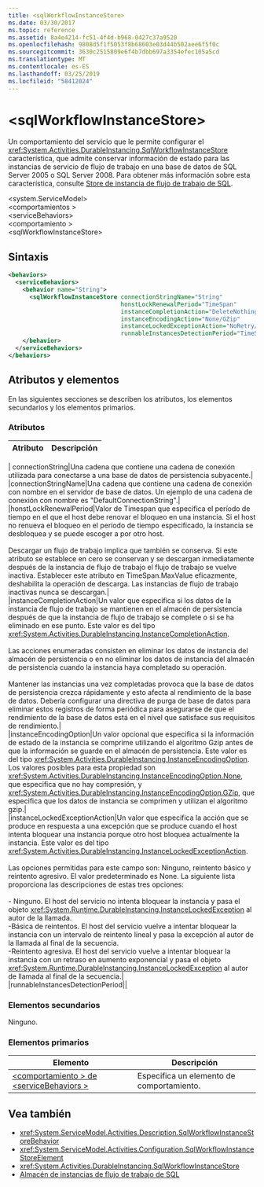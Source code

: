 ```yaml
---
title: <sqlWorkflowInstanceStore>
ms.date: 03/30/2017
ms.topic: reference
ms.assetid: 8a4e4214-fc51-4f4d-b968-0427c37a9520
ms.openlocfilehash: 9808d5f1f5053f8b68603e03d44b502aee6f5f0c
ms.sourcegitcommit: 3630c2515809e6f4b7dbb697a3354efec105a5cd
ms.translationtype: MT
ms.contentlocale: es-ES
ms.lasthandoff: 03/25/2019
ms.locfileid: "58412024"
---
```

# <a name="sqlworkflowinstancestore"></a>\<sqlWorkflowInstanceStore>
Un comportamiento del servicio que le permite configurar el <xref:System.Activities.DurableInstancing.SqlWorkflowInstanceStore> característica, que admite conservar información de estado para las instancias de servicio de flujo de trabajo en una base de datos de SQL Server 2005 o SQL Server 2008. Para obtener más información sobre esta característica, consulte [Store de instancia de flujo de trabajo de SQL](../../../../../docs/framework/windows-workflow-foundation/sql-workflow-instance-store.md).  
  
\<system.ServiceModel>  
\<comportamientos >  
\<serviceBehaviors>  
\<comportamiento >  
\<sqlWorkflowInstanceStore>  
  
## <a name="syntax"></a>Sintaxis  
  
```xml  
<behaviors>
  <serviceBehaviors>
    <behavior name="String">
      <sqlWorkflowInstanceStore connectionStringName="String" 
                                honstLockRenewalPeriod="TimeSpan" 
                                instanceCompletionAction="DeleteNothing/DeleteAll" 
                                instanceEncodingAction="None/GZip" 
                                instanceLockedExceptionAction="NoRetry/BasicRetry/AggressiveRetry" 
                                runnableInstancesDetectionPeriod="TimeSpan" />
    </behavior>
  </serviceBehaviors>
</behaviors>  
```  
  
## <a name="attributes-and-elements"></a>Atributos y elementos  
 En las siguientes secciones se describen los atributos, los elementos secundarios y los elementos primarios.  
  
### <a name="attributes"></a>Atributos  
  
|Atributo|Descripción|  
|---------------|-----------------|  
|
  connectionString|Una cadena que contiene una cadena de conexión utilizada para conectarse a una base de datos de persistencia subyacente.|  
|connectionStringName|Una cadena que contiene una cadena de conexión con nombre en el servidor de base de datos. Un ejemplo de una cadena de conexión con nombre es "DefaultConnectionString".|  
|honstLockRenewalPeriod|Valor de Timespan que especifica el período de tiempo en el que el host debe renovar el bloqueo en una instancia. Si el host no renueva el bloqueo en el período de tiempo especificado, la instancia se desbloquea y se puede escoger a por otro host.<br /><br /> Descargar un flujo de trabajo implica que también se conserva. Si este atributo se establece en cero se conservan y se descargan inmediatamente después de la instancia de flujo de trabajo el flujo de trabajo se vuelve inactiva. Establecer este atributo en TimeSpan.MaxValue eficazmente, deshabilita la operación de descarga. Las instancias de flujo de trabajo inactivas nunca se descargan.|  
|instanceCompletionAction|Un valor que especifica si los datos de la instancia de flujo de trabajo se mantienen en el almacén de persistencia después de que la instancia de flujo de trabajo se complete o si se ha eliminado en ese punto. Este valor es del tipo <xref:System.Activities.DurableInstancing.InstanceCompletionAction>.<br /><br /> Las acciones enumeradas consisten en eliminar los datos de instancia del almacén de persistencia o en no eliminar los datos de instancia del almacén de persistencia cuando la instancia haya completado su operación.<br /><br /> Mantener las instancias una vez completadas provoca que la base de datos de persistencia crezca rápidamente y esto afecta al rendimiento de la base de datos. Debería configurar una directiva de purga de base de datos para eliminar estos registros de forma periódica para asegurarse de que el rendimiento de la base de datos está en el nivel que satisface sus requisitos de rendimiento.|  
|instanceEncodingOption|Un valor opcional que especifica si la información de estado de la instancia se comprime utilizando el algoritmo Gzip antes de que la información se guarde en el almacén de persistencia. Este valor es del tipo <xref:System.Activities.DurableInstancing.InstanceEncodingOption>. Los valores posibles para esta propiedad son <xref:System.Activities.DurableInstancing.InstanceEncodingOption.None>, que especifica que no hay compresión, y <xref:System.Activities.DurableInstancing.InstanceEncodingOption.GZip>, que especifica que los datos de instancia se comprimen y utilizan el algoritmo gzip.|  
|instanceLockedExceptionAction|Un valor que especifica la acción que se produce en respuesta a una excepción que se produce cuando el host intenta bloquear una instancia porque otro host bloquea actualmente la instancia. Este valor es del tipo <xref:System.Activities.DurableInstancing.InstanceLockedExceptionAction>.<br /><br /> Las opciones permitidas para este campo son: Ninguno, reintento básico y reintento agresivo. El valor predeterminado es None. La siguiente lista proporciona las descripciones de estas tres opciones:<br /><br /> -   Ninguno. El host del servicio no intenta bloquear la instancia y pasa el objeto <xref:System.Runtime.DurableInstancing.InstanceLockedException> al autor de la llamada.<br />-Básica de reintentos. El host del servicio vuelve a intentar bloquear la instancia con un intervalo de reintento lineal y pasa la excepción al autor de la llamada al final de la secuencia.<br />-Reintento agresiva. El host del servicio vuelve a intentar bloquear la instancia con un retraso en aumento exponencial y pasa el objeto <xref:System.Runtime.DurableInstancing.InstanceLockedException> al autor de llamada al final de la secuencia.|  
|runnableInstancesDetectionPeriod||  
  
### <a name="child-elements"></a>Elementos secundarios  
 Ninguno.  
  
### <a name="parent-elements"></a>Elementos primarios  
  
|Elemento|Descripción|  
|-------------|-----------------|  
|[\<comportamiento > de \<serviceBehaviors >](../../../../../docs/framework/configure-apps/file-schema/windows-workflow-foundation/behavior-of-servicebehaviors-of-workflow.md)|Especifica un elemento de comportamiento.|  
  
## <a name="see-also"></a>Vea también
- <xref:System.ServiceModel.Activities.Description.SqlWorkflowInstanceStoreBehavior>
- <xref:System.ServiceModel.Activities.Configuration.SqlWorkflowInstanceStoreElement>
- <xref:System.Activities.DurableInstancing.SqlWorkflowInstanceStore>
- [Almacén de instancias de flujo de trabajo de SQL](../../../../../docs/framework/windows-workflow-foundation/sql-workflow-instance-store.md)
